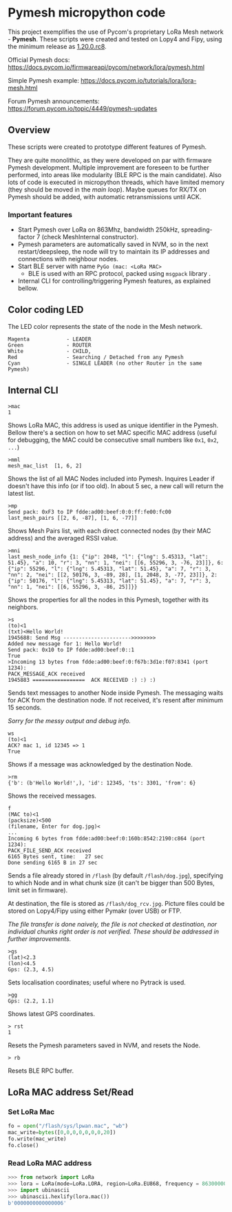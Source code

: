 # Pymesh micropython code

This project exemplifies the use of Pycom's proprietary LoRa Mesh network - **Pymesh**.
These scripts were created and tested on Lopy4 and Fipy, using the minimum release as [1.20.0.rc8](https://forum.pycom.io/topic/4499/firmware-release-candidate-v1-20-0-rc8).

Official Pymesh docs: https://docs.pycom.io/firmwareapi/pycom/network/lora/pymesh.html

Simple Pymesh example: https://docs.pycom.io/tutorials/lora/lora-mesh.html

Forum Pymesh announcements: https://forum.pycom.io/topic/4449/pymesh-updates

## Overview
These scripts were created to prototype different features of Pymesh.

They are quite monolithic, as they were developed on par with firmware Pymesh development. Multiple improvement are foreseen to be further performed, into areas like modularity (BLE RPC is the main candidate). Also lots of code is executed in micropython threads, which have limited memory (they should be moved in the *main loop*). Maybe queues for RX/TX on Pymesh should be added, with automatic retransmissions until ACK.

### Important features
* Start Pymesh over LoRa on 863Mhz, bandwidth 250kHz, spreading-factor 7 (check MeshInternal constructor).
* Pymesh parameters are automatically saved in NVM, so in the next restart/deepsleep, the node will try to maintain its IP addresses and connections with neighbour nodes.
* Start BLE server with name `PyGo (mac: <LoRa MAC>`
  * BLE is used with an RPC protocol, packed using `msgpack` library .
* Internal CLI for controlling/triggering Pymesh features, as explained bellow.

## Color coding LED

The LED color represents the state of the node in the Mesh network.

    Magenta            - LEADER
    Green              - ROUTER
    White              - CHILD,
    Red                - Searching / Detached from any Pymesh
    Cyan               - SINGLE LEADER (no other Router in the same Pymesh)

## Internal CLI
```
>mac
1
```
Shows LoRa MAC, this address is used as unique identifier in the Pymesh. Bellow there's a section on how to set MAC specific MAC address (useful for debugging, the MAC could be consecutive small numbers like `0x1`, `0x2`, `...`)

```
>mml
mesh_mac_list  [1, 6, 2]
```
Shows the list of all MAC Nodes included into Pymesh. Inquires Leader if doesn't have this info (or if too old). In about 5 sec, a new call will return the latest list.

```
>mp
Send pack: 0xF3 to IP fdde:ad00:beef:0:0:ff:fe00:fc00
last_mesh_pairs [[2, 6, -87], [1, 6, -77]]
```
Shows Mesh Pairs list, with each direct connected nodes (by their MAC address) and the averaged RSSI value.

```
>mni
last_mesh_node_info {1: {"ip": 2048, "l": {"lng": 5.45313, "lat": 51.45}, "a": 10, "r": 3, "nn": 1, "nei": [[6, 55296, 3, -76, 23]]}, 6: {"ip": 55296, "l": {"lng": 5.45313, "lat": 51.45}, "a": 7, "r": 3, "nn": 2, "nei": [[2, 50176, 3, -89, 28], [1, 2048, 3, -77, 23]]}, 2: {"ip": 50176, "l": {"lng": 5.45313, "lat": 51.45}, "a": 7, "r": 3, "nn": 1, "nei": [[6, 55296, 3, -86, 25]]}}
```
Shows the properties for all the nodes in this Pymesh, together with its neighbors.

```
>s
(to)<1
(txt)<Hello World!
1945688: Send Msg ---------------------->>>>>>>>
Added new message for 1: Hello World!
Send pack: 0x10 to IP fdde:ad00:beef:0::1
True
>Incoming 13 bytes from fdde:ad00:beef:0:f67b:3d1e:f07:8341 (port 1234):
PACK_MESSAGE_ACK received
1945883 =================  ACK RECEIVED :) :) :)
```
Sends text messages to another Node inside Pymesh. The messaging waits for ACK from the destination node. If not received, it's resent after minimum 15 seconds.

*Sorry for the messy output and debug info.*

```
ws
(to)<1
ACK? mac 1, id 12345 => 1
True
```
Shows if a message was acknowledged by the destination Node.

```
>rm
{'b': (b'Hello World!',), 'id': 12345, 'ts': 3301, 'from': 6}
```
Shows the received messages.

```
f
(MAC to)<1
(packsize)<500
(filename, Enter for dog.jpg)<
...
Incoming 6 bytes from fdde:ad00:beef:0:160b:8542:2190:c864 (port 1234):
PACK_FILE_SEND_ACK received
6165 Bytes sent, time:   27 sec
Done sending 6165 B in 27 sec
```
Sends a file already stored in `/flash` (by default `/flash/dog.jpg`), specifying to which Node and in what chunk size (it can't be bigger than 500 Bytes, limit set in firmware).

At destination, the file is stored as `/flash/dog_rcv.jpg`.
Picture files could be stored on Lopy4/Fipy using either Pymakr (over USB) or FTP.

*The file transfer is done naively, the file is not checked at destination, nor individual chunks right order is not verified. These should be addressed in further improvements.*

```
>gs
(lat)<2.3
(lon)<4.5
Gps: (2.3, 4.5)
```
Sets localisation coordinates; useful where no Pytrack is used.

```
>gg
Gps: (2.2, 1.1)
```
Shows latest GPS coordinates.

```
> rst
1
```
Resets the Pymesh parameters saved in NVM, and resets the Node.

```
> rb
```
Resets BLE RPC buffer.

## LoRa MAC address Set/Read

### Set LoRa Mac
```python
fo = open("/flash/sys/lpwan.mac", "wb")
mac_write=bytes([0,0,0,0,0,0,0,20])
fo.write(mac_write)
fo.close()
```

### Read LoRa MAC address
```python
>>> from network import LoRa
>>> lora = LoRa(mode=LoRa.LORA, region=LoRa.EU868, frequency = 863000000, bandwidth=LoRa.BW_125KHZ, sf=7)
>>> import ubinascii
>>> ubinascii.hexlify(lora.mac())
b'0000000000000006'
```

